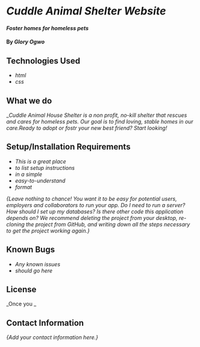 # _Cuddle Animal Shelter Website_

#### _Foster homes for homeless pets_

#### By _**Glory Ogwo**_

## Technologies Used

* _html_
* _css_



## What we do

__Cuddle Animal House Shelter is a non profit, no-kill shelter that rescues and cares for homeless pets. Our goal is to find loving, stable homes in our care.Ready to adopt or fostr your new best friend? Start looking!_

## Setup/Installation Requirements

* _This is a great place_
* _to list setup instructions_
* _in a simple_
* _easy-to-understand_
* _format_

_{Leave nothing to chance! You want it to be easy for potential users, employers and collaborators to run your app. Do I need to run a server? How should I set up my databases? Is there other code this application depends on? We recommend deleting the project from your desktop, re-cloning the project from GitHub, and writing down all the steps necessary to get the project working again.}_

## Known Bugs

* _Any known issues_
* _should go here_

## License

_Once you _

## Contact Information

_{Add your contact information here.}_